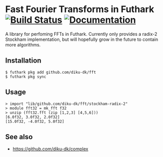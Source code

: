 # Fast Fourier Transforms in Futhark [![Build Status](https://travis-ci.org/diku-dk/fft.svg?branch=master)](https://travis-ci.org/diku-dk/fft) [![Documentation](https://futhark-lang.org/pkgs/github.com/athas/fft/status.svg)](https://futhark-lang.org/pkgs/github.com/athas/fft/latest/)

A library for perfoming FFTs in Futhark.  Currently only provides a
radix-2 Stockham implementation, but will hopefully grow in the future
to contain more algorithms.

## Installation

```
$ futhark pkg add github.com/diku-dk/fft
$ futhark pkg sync
```

## Usage

```
> import "lib/github.com/diku-dk/fft/stockham-radix-2"
> module fft32 = mk_fft f32
> unzip (fft32.fft (zip [1,2,3] [4,5,6]))
[6.0f32, 3.0f32, 2.0f32]
[15.0f32, -4.0f32, 5.0f32]
```

## See also

* https://github.com/diku-dk/complex
